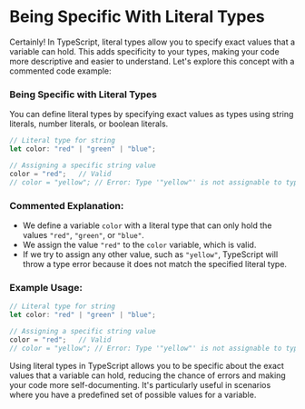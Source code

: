 # Being Specific With Literal Types

Certainly! In TypeScript, literal types allow you to specify exact values that a variable can hold. This adds specificity to your types, making your code more descriptive and easier to understand. Let's explore this concept with a commented code example:

### Being Specific with Literal Types

You can define literal types by specifying exact values as types using string literals, number literals, or boolean literals.

```typescript
// Literal type for string
let color: "red" | "green" | "blue";

// Assigning a specific string value
color = "red";   // Valid
// color = "yellow"; // Error: Type '"yellow"' is not assignable to type '"red" | "green" | "blue"'.
```

### Commented Explanation:

- We define a variable `color` with a literal type that can only hold the values `"red"`, `"green"`, or `"blue"`.
- We assign the value `"red"` to the `color` variable, which is valid.
- If we try to assign any other value, such as `"yellow"`, TypeScript will throw a type error because it does not match the specified literal type.

### Example Usage:

```typescript
// Literal type for string
let color: "red" | "green" | "blue";

// Assigning a specific string value
color = "red";   // Valid
// color = "yellow"; // Error: Type '"yellow"' is not assignable to type '"red" | "green" | "blue"'.
```

Using literal types in TypeScript allows you to be specific about the exact values that a variable can hold, reducing the chance of errors and making your code more self-documenting. It's particularly useful in scenarios where you have a predefined set of possible values for a variable.